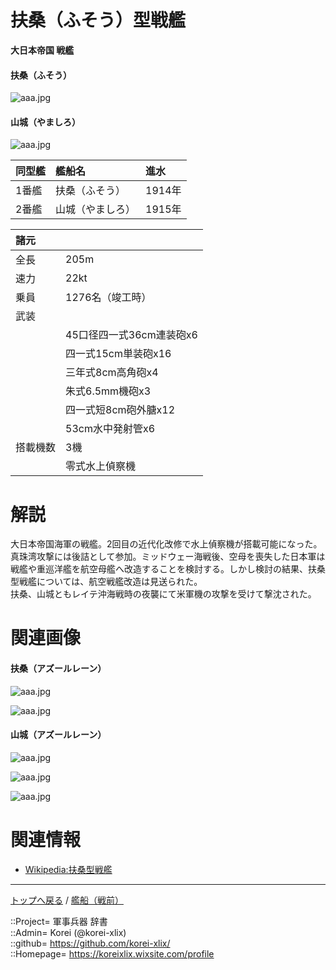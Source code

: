 # 扶桑（ふそう）型戦艦
**大日本帝国 戦艦**

#### 扶桑（ふそう）
![aaa.jpg](https://bn02pap001files.storage.live.com/y4mhnwDW_J0nRQ8ZUB-FtlVVWsoZ3askeFtKD1HW9ObAeL6aOadqvXtVrzaTehYXub4MBE0EEI8iuDvg2zjBafYxIPjTiHZj6c5yV_oSOKle4spPI6Vmc0saV4x73Hh6j4drO2hHQAd4ApGok-LNDlf6kVJSrlGW5XpxHZ2nxMmxhi0AHt7Na8S2EvxoTr0Bfp8?width=640&height=422&cropmode=none)  
  

#### 山城（やましろ）
![aaa.jpg](https://bn02pap001files.storage.live.com/y4mZHaoihEvA2F0ZmwBGWLFOIUc4pjvp-HA2rbqMfZsnrvtVwCNm9s6Hj5mFL2RJALrOIxiBLDzR1cF6RuYXi-XDyTOlRrr13xOV93wLUkth9PXWruk5at9IqqFdLVXWdNCd3_gCyby_ZBnPs3oZRJSLz3UrER-0u6dL-A-W0u9RPZSf0KitCUWFEYWrnEvuwhJ?width=640&height=404&cropmode=none)  
  


|同型艦  |艦船名  |進水  |
|:--|:--|:--|
|1番艦  |扶桑（ふそう）  |1914年  |
|2番艦  |山城（やましろ）|1915年  |


|諸元  |  |
|:--|:--|
|全長  |205m  |
|速力  |22kt  |
|乗員  |1276名（竣工時）  |
|武装  |  |
||45口径四一式36cm連装砲x6  |
||四一式15cm単装砲x16  |
||三年式8cm高角砲x4  |
||朱式6.5mm機砲x3  |
||四一式短8cm砲外膅x12  |
||53cm水中発射管x6  |
|搭載機数  |3機  |
||零式水上偵察機  |


# 解説
大日本帝国海軍の戦艦。2回目の近代化改修で水上偵察機が搭載可能になった。
真珠湾攻撃には後詰として参加。ミッドウェー海戦後、空母を喪失した日本軍は戦艦や重巡洋艦を航空母艦へ改造することを検討する。しかし検討の結果、扶桑型戦艦については、航空戦艦改造は見送られた。  
扶桑、山城ともレイテ沖海戦時の夜襲にて米軍機の攻撃を受けて撃沈された。  


# 関連画像

#### 扶桑（アズールレーン）
![aaa.jpg](https://bn02pap001files.storage.live.com/y4mgR6bXJOEXas1cLw5c5X0eBJ00zg5yKeZUVbPc-wLP6e52oWwVCrtHdXe9_GjtrdstQ-hbyk3NztsrXOnibVoYfaqJJzwsgy9we4CPUN7UmO8JZnxjKaye-BnMILwrZrWDpdepRRS2HLGoyidYKnycjSIDo2bBxM6SKooJDgRiB1z2UDNOvYM7arS3ccbn-Pt?width=640&height=360&cropmode=none)  
  
![aaa.jpg](https://bn02pap001files.storage.live.com/y4myz1nP-ZuiaQ6LnW5E42yfqr94gfPojVfsd6BaDS3H97gJsPnqLbMw2bjCWHRlIAJiBzjMdMLctxtUCzlgqV0n9haSi26_EMe76LUZAoBKXs5BpJvdIgqhfnH7yukK1ChA-f5UoBs666Gcr8D2rrtcd_m2tz0xw0ez64XtIvQ0uIpcELI7J0xgI0JLcI0pHPw?width=640&height=360&cropmode=none)  

#### 山城（アズールレーン）
![aaa.jpg](https://bn02pap001files.storage.live.com/y4myQOqMolPZJ5xLopMY1dE6rUbP8x5hcSOISpwPrVXpqjzt6gTIaQvk1KEEccMg8i2DOSI0ghktVeD9Kl8PSInd4fyZejx5eUyccPVQIfrlkWt5hK_uQeLM_N5hzBwycIUusT-L1nZ6rMXaXaGKZKmHybv2Ds1IzU_mO8qDhY3DAPIhHLBmAR5-RC-DHmcDBjY?width=640&height=360&cropmode=none)  
  
![aaa.jpg](https://bn02pap001files.storage.live.com/y4mBJ_2mDEgFkTTeqxQA0O1T9JOvrlmZXMXld8bHCVViVSW-7S6i4QLztbQi_Tyvq82yjGFWsgLuRmNqmAcEZo1bjsFQqwacz_SbxdALLGC3mQERoKXV57za2XgNivpGdqAcWburiTYk-iP3JaUezUoOGDkTik1zGj1cqk67Ci4P7ACbB4pX6DFza9WjlLeUcOZ?width=640&height=360&cropmode=none)  
  
![aaa.jpg](https://bn02pap001files.storage.live.com/y4muEgg-ROGymHEENlqyv0QLCGTgiUH0kyBhWbZH_SXopZb7uGYUWmSEBIVf-ROTqW4rWvQZrv_ShZsEygtxxQFehxDVBl377OXHNr7Z92Od_vlom9hNGikKcnza9OpcdHeGDqKVySNAyQGiHvlszpE6dnWf-fVGYKH-_AT5tZ06QWV4-0dmEtEtp7iBUQoz6Q0?width=640&height=360&cropmode=none)  


# 関連情報
* [Wikipedia:扶桑型戦艦](https://ja.wikipedia.org/wiki/%E6%89%B6%E6%A1%91%E5%9E%8B%E6%88%A6%E8%89%A6)


***
[トップへ戻る](/readme.md) / [艦船（戦前）](/ship_old/readme.md)  
  
::Project= 軍事兵器 辞書  
::Admin= Korei (@korei-xlix)  
::github= https://github.com/korei-xlix/  
::Homepage= https://koreixlix.wixsite.com/profile  
